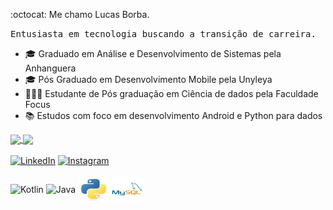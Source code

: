 :octocat: Me chamo Lucas Borba.

<p> <samp> Entusiasta em tecnologia buscando a transição de carreira. </p> 

- 🎓 Graduado em Análise e Desenvolvimento de Sistemas pela Anhanguera
- 🎓 Pós Graduado em Desenvolvimento Mobile pela Unyleya
- 👩🏻‍🎓 Estudante de Pós graduação em Ciência de dados pela Faculdade Focus
- 📚 Estudos com foco em desenvolvimento Android e Python para dados

<a href="https://github.com/oliverborba">
  <img height="180em" align="center"  src="https://github-readme-stats.vercel.app/api?username=oliverborba&count_private=true&show_icons=true&theme=omni&hide_border=true&include_all_commits=true&layout=compact&)" />
</a>

<a href="https://github.com/oliverborba">
  <img height="180em" align="center" src="https://github-readme-stats.vercel.app/api/top-langs/?username=oliverborba&langs_count=8&layout=compact&theme=omni&hide_border=true&include_all_commits=true&count_private=true&)" />
</a>

<br>
<br>
<a href="https://www.linkedin.com/in/lucas-oliveira-de-borba-69074b50/" target="_blank"><img src="https://img.shields.io/badge/LinkedIn-%230077B5.svg?&style=flat-square&logo=linkedin&logoColor=white" alt="LinkedIn"></a> <a href="https://www.instagram.com/oliverborba/" target="_blank"><img src="https://img.shields.io/badge/Instagram-%23E4405F.svg?&style=flat-square&logo=instagram&logoColor=white" alt="Instagram"></a>
  <br>
  <div align="left" valign="top"><br>
  <img align="center" alt="Kotlin" height="30" width="40" src="https://www.vectorlogo.zone/logos/kotlinlang/kotlinlang-icon.svg">
  <img align="center" alt="Java" height="40" width="40"src="https://cdn.jsdelivr.net/gh/devicons/devicon/icons/java/java-original.svg" />
  <img align="center" alt="Python" height="40" width="50" src="https://raw.githubusercontent.com/devicons/devicon/master/icons/python/python-original.svg">  
  <img align="center" alt="MySql" height="40" width="50" src="https://raw.githubusercontent.com/devicons/devicon/master/icons/mysql/mysql-original-wordmark.svg" />
  </div><br>
<div align="center">
